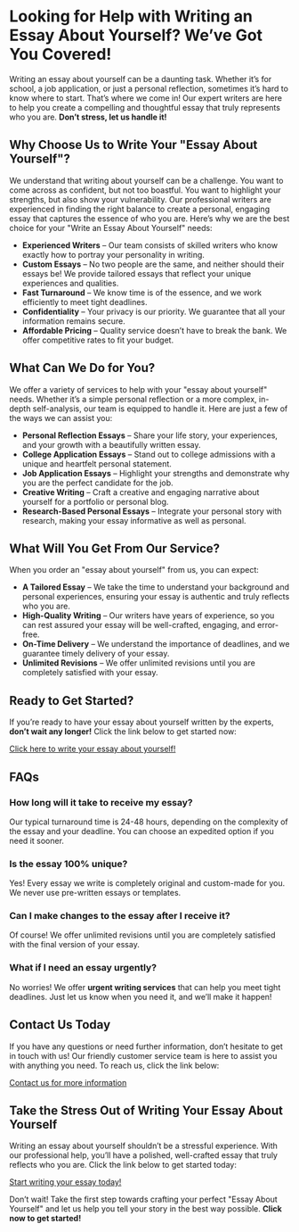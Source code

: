 # Looking for Help with Writing an Essay About Yourself? We’ve Got You Covered!

Writing an essay about yourself can be a daunting task. Whether it’s for school, a job application, or just a personal reflection, sometimes it’s hard to know where to start. That’s where we come in! Our expert writers are here to help you create a compelling and thoughtful essay that truly represents who you are. **Don’t stress, let us handle it!**

## Why Choose Us to Write Your "Essay About Yourself"?

We understand that writing about yourself can be a challenge. You want to come across as confident, but not too boastful. You want to highlight your strengths, but also show your vulnerability. Our professional writers are experienced in finding the right balance to create a personal, engaging essay that captures the essence of who you are. Here’s why we are the best choice for your "Write an Essay About Yourself" needs:

- **Experienced Writers** – Our team consists of skilled writers who know exactly how to portray your personality in writing.
- **Custom Essays** – No two people are the same, and neither should their essays be! We provide tailored essays that reflect your unique experiences and qualities.
- **Fast Turnaround** – We know time is of the essence, and we work efficiently to meet tight deadlines.
- **Confidentiality** – Your privacy is our priority. We guarantee that all your information remains secure.
- **Affordable Pricing** – Quality service doesn’t have to break the bank. We offer competitive rates to fit your budget.

## What Can We Do for You?

We offer a variety of services to help with your "essay about yourself" needs. Whether it’s a simple personal reflection or a more complex, in-depth self-analysis, our team is equipped to handle it. Here are just a few of the ways we can assist you:

- **Personal Reflection Essays** – Share your life story, your experiences, and your growth with a beautifully written essay.
- **College Application Essays** – Stand out to college admissions with a unique and heartfelt personal statement.
- **Job Application Essays** – Highlight your strengths and demonstrate why you are the perfect candidate for the job.
- **Creative Writing** – Craft a creative and engaging narrative about yourself for a portfolio or personal blog.
- **Research-Based Personal Essays** – Integrate your personal story with research, making your essay informative as well as personal.

## What Will You Get From Our Service?

When you order an "essay about yourself" from us, you can expect:

- **A Tailored Essay** – We take the time to understand your background and personal experiences, ensuring your essay is authentic and truly reflects who you are.
- **High-Quality Writing** – Our writers have years of experience, so you can rest assured your essay will be well-crafted, engaging, and error-free.
- **On-Time Delivery** – We understand the importance of deadlines, and we guarantee timely delivery of your essay.
- **Unlimited Revisions** – We offer unlimited revisions until you are completely satisfied with your essay.

## Ready to Get Started?

If you’re ready to have your essay about yourself written by the experts, **don’t wait any longer!** Click the link below to get started now:

[Click here to write your essay about yourself!](https://tinyurl.com/topessay?keyword=write+an+essay+about+yourself)

## FAQs

### How long will it take to receive my essay?

Our typical turnaround time is 24-48 hours, depending on the complexity of the essay and your deadline. You can choose an expedited option if you need it sooner.

### Is the essay 100% unique?

Yes! Every essay we write is completely original and custom-made for you. We never use pre-written essays or templates.

### Can I make changes to the essay after I receive it?

Of course! We offer unlimited revisions until you are completely satisfied with the final version of your essay.

### What if I need an essay urgently?

No worries! We offer **urgent writing services** that can help you meet tight deadlines. Just let us know when you need it, and we’ll make it happen!

## Contact Us Today

If you have any questions or need further information, don’t hesitate to get in touch with us! Our friendly customer service team is here to assist you with anything you need. To reach us, click the link below:

[Contact us for more information](https://tinyurl.com/topessay?keyword=write+an+essay+about+yourself)

## Take the Stress Out of Writing Your Essay About Yourself

Writing an essay about yourself shouldn’t be a stressful experience. With our professional help, you’ll have a polished, well-crafted essay that truly reflects who you are. Click the link below to get started today:

[Start writing your essay today!](https://tinyurl.com/topessay?keyword=write+an+essay+about+yourself)

Don’t wait! Take the first step towards crafting your perfect "Essay About Yourself" and let us help you tell your story in the best way possible. **Click now to get started!**
